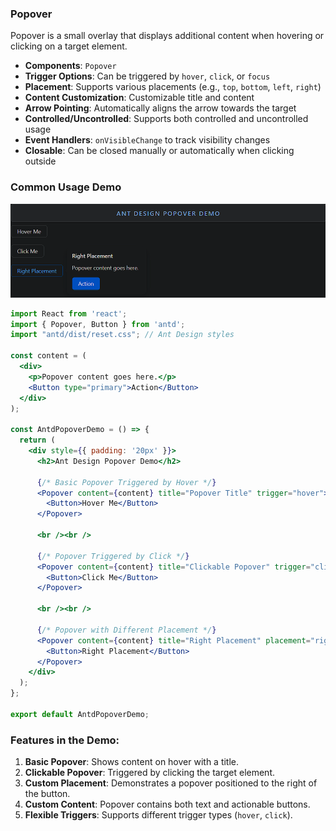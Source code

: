 ### Popover

Popover is a small overlay that displays additional content when hovering or clicking on a target element.

- **Components**: `Popover`
- **Trigger Options**: Can be triggered by `hover`, `click`, or `focus`
- **Placement**: Supports various placements (e.g., `top`, `bottom`, `left`, `right`)
- **Content Customization**: Customizable title and content
- **Arrow Pointing**: Automatically aligns the arrow towards the target
- **Controlled/Uncontrolled**: Supports both controlled and uncontrolled usage
- **Event Handlers**: `onVisibleChange` to track visibility changes
- **Closable**: Can be closed manually or automatically when clicking outside

### Common Usage Demo

![image-20241120221710671](assets/image-20241120221710671.png)

```jsx
import React from 'react';
import { Popover, Button } from 'antd';
import "antd/dist/reset.css"; // Ant Design styles

const content = (
  <div>
    <p>Popover content goes here.</p>
    <Button type="primary">Action</Button>
  </div>
);

const AntdPopoverDemo = () => {
  return (
    <div style={{ padding: '20px' }}>
      <h2>Ant Design Popover Demo</h2>

      {/* Basic Popover Triggered by Hover */}
      <Popover content={content} title="Popover Title" trigger="hover">
        <Button>Hover Me</Button>
      </Popover>

      <br /><br />

      {/* Popover Triggered by Click */}
      <Popover content={content} title="Clickable Popover" trigger="click">
        <Button>Click Me</Button>
      </Popover>

      <br /><br />

      {/* Popover with Different Placement */}
      <Popover content={content} title="Right Placement" placement="right">
        <Button>Right Placement</Button>
      </Popover>
    </div>
  );
};

export default AntdPopoverDemo;
```

### Features in the Demo:
1. **Basic Popover**: Shows content on hover with a title.
2. **Clickable Popover**: Triggered by clicking the target element.
3. **Custom Placement**: Demonstrates a popover positioned to the right of the button.
4. **Custom Content**: Popover contains both text and actionable buttons.
5. **Flexible Triggers**: Supports different trigger types (`hover`, `click`).